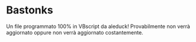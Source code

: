 # Bastonks

Un file programmato 100% in VBscript da aleduck!
Provabilmente non verrà aggiornato oppure non verrà aggiornato costantemente.
